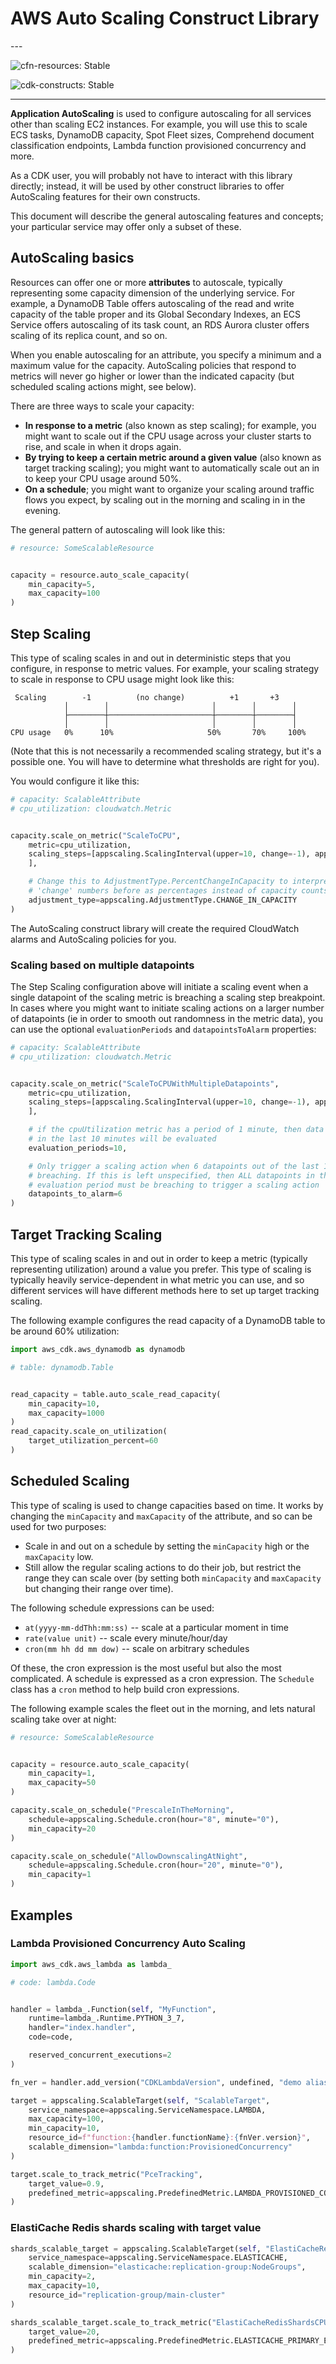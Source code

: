 # AWS Auto Scaling Construct Library

<!--BEGIN STABILITY BANNER-->---


![cfn-resources: Stable](https://img.shields.io/badge/cfn--resources-stable-success.svg?style=for-the-badge)

![cdk-constructs: Stable](https://img.shields.io/badge/cdk--constructs-stable-success.svg?style=for-the-badge)

---
<!--END STABILITY BANNER-->

**Application AutoScaling** is used to configure autoscaling for all
services other than scaling EC2 instances. For example, you will use this to
scale ECS tasks, DynamoDB capacity, Spot Fleet sizes, Comprehend document classification endpoints, Lambda function provisioned concurrency and more.

As a CDK user, you will probably not have to interact with this library
directly; instead, it will be used by other construct libraries to
offer AutoScaling features for their own constructs.

This document will describe the general autoscaling features and concepts;
your particular service may offer only a subset of these.

## AutoScaling basics

Resources can offer one or more **attributes** to autoscale, typically
representing some capacity dimension of the underlying service. For example,
a DynamoDB Table offers autoscaling of the read and write capacity of the
table proper and its Global Secondary Indexes, an ECS Service offers
autoscaling of its task count, an RDS Aurora cluster offers scaling of its
replica count, and so on.

When you enable autoscaling for an attribute, you specify a minimum and a
maximum value for the capacity. AutoScaling policies that respond to metrics
will never go higher or lower than the indicated capacity (but scheduled
scaling actions might, see below).

There are three ways to scale your capacity:

* **In response to a metric** (also known as step scaling); for example, you
  might want to scale out if the CPU usage across your cluster starts to rise,
  and scale in when it drops again.
* **By trying to keep a certain metric around a given value** (also known as
  target tracking scaling); you might want to automatically scale out an in to
  keep your CPU usage around 50%.
* **On a schedule**; you might want to organize your scaling around traffic
  flows you expect, by scaling out in the morning and scaling in in the
  evening.

The general pattern of autoscaling will look like this:

```python
# resource: SomeScalableResource


capacity = resource.auto_scale_capacity(
    min_capacity=5,
    max_capacity=100
)
```

## Step Scaling

This type of scaling scales in and out in deterministic steps that you
configure, in response to metric values. For example, your scaling strategy
to scale in response to CPU usage might look like this:

```plaintext
 Scaling        -1          (no change)          +1       +3
            │        │                       │        │        │
            ├────────┼───────────────────────┼────────┼────────┤
            │        │                       │        │        │
CPU usage   0%      10%                     50%       70%     100%
```

(Note that this is not necessarily a recommended scaling strategy, but it's
a possible one. You will have to determine what thresholds are right for you).

You would configure it like this:

```python
# capacity: ScalableAttribute
# cpu_utilization: cloudwatch.Metric


capacity.scale_on_metric("ScaleToCPU",
    metric=cpu_utilization,
    scaling_steps=[appscaling.ScalingInterval(upper=10, change=-1), appscaling.ScalingInterval(lower=50, change=+1), appscaling.ScalingInterval(lower=70, change=+3)
    ],

    # Change this to AdjustmentType.PercentChangeInCapacity to interpret the
    # 'change' numbers before as percentages instead of capacity counts.
    adjustment_type=appscaling.AdjustmentType.CHANGE_IN_CAPACITY
)
```

The AutoScaling construct library will create the required CloudWatch alarms and
AutoScaling policies for you.

### Scaling based on multiple datapoints

The Step Scaling configuration above will initiate a scaling event when a single
datapoint of the scaling metric is breaching a scaling step breakpoint. In cases
where you might want to initiate scaling actions on a larger number of datapoints
(ie in order to smooth out randomness in the metric data), you can use the
optional `evaluationPeriods` and `datapointsToAlarm` properties:

```python
# capacity: ScalableAttribute
# cpu_utilization: cloudwatch.Metric


capacity.scale_on_metric("ScaleToCPUWithMultipleDatapoints",
    metric=cpu_utilization,
    scaling_steps=[appscaling.ScalingInterval(upper=10, change=-1), appscaling.ScalingInterval(lower=50, change=+1), appscaling.ScalingInterval(lower=70, change=+3)
    ],

    # if the cpuUtilization metric has a period of 1 minute, then data points
    # in the last 10 minutes will be evaluated
    evaluation_periods=10,

    # Only trigger a scaling action when 6 datapoints out of the last 10 are
    # breaching. If this is left unspecified, then ALL datapoints in the
    # evaluation period must be breaching to trigger a scaling action
    datapoints_to_alarm=6
)
```

## Target Tracking Scaling

This type of scaling scales in and out in order to keep a metric (typically
representing utilization) around a value you prefer. This type of scaling is
typically heavily service-dependent in what metric you can use, and so
different services will have different methods here to set up target tracking
scaling.

The following example configures the read capacity of a DynamoDB table
to be around 60% utilization:

```python
import aws_cdk.aws_dynamodb as dynamodb

# table: dynamodb.Table


read_capacity = table.auto_scale_read_capacity(
    min_capacity=10,
    max_capacity=1000
)
read_capacity.scale_on_utilization(
    target_utilization_percent=60
)
```

## Scheduled Scaling

This type of scaling is used to change capacities based on time. It works
by changing the `minCapacity` and `maxCapacity` of the attribute, and so
can be used for two purposes:

* Scale in and out on a schedule by setting the `minCapacity` high or
  the `maxCapacity` low.
* Still allow the regular scaling actions to do their job, but restrict
  the range they can scale over (by setting both `minCapacity` and
  `maxCapacity` but changing their range over time).

The following schedule expressions can be used:

* `at(yyyy-mm-ddThh:mm:ss)` -- scale at a particular moment in time
* `rate(value unit)` -- scale every minute/hour/day
* `cron(mm hh dd mm dow)` -- scale on arbitrary schedules

Of these, the cron expression is the most useful but also the most
complicated. A schedule is expressed as a cron expression. The `Schedule` class has a `cron` method to help build cron expressions.

The following example scales the fleet out in the morning, and lets natural
scaling take over at night:

```python
# resource: SomeScalableResource


capacity = resource.auto_scale_capacity(
    min_capacity=1,
    max_capacity=50
)

capacity.scale_on_schedule("PrescaleInTheMorning",
    schedule=appscaling.Schedule.cron(hour="8", minute="0"),
    min_capacity=20
)

capacity.scale_on_schedule("AllowDownscalingAtNight",
    schedule=appscaling.Schedule.cron(hour="20", minute="0"),
    min_capacity=1
)
```

## Examples

### Lambda Provisioned Concurrency Auto Scaling

```python
import aws_cdk.aws_lambda as lambda_

# code: lambda.Code


handler = lambda_.Function(self, "MyFunction",
    runtime=lambda_.Runtime.PYTHON_3_7,
    handler="index.handler",
    code=code,

    reserved_concurrent_executions=2
)

fn_ver = handler.add_version("CDKLambdaVersion", undefined, "demo alias", 10)

target = appscaling.ScalableTarget(self, "ScalableTarget",
    service_namespace=appscaling.ServiceNamespace.LAMBDA,
    max_capacity=100,
    min_capacity=10,
    resource_id=f"function:{handler.functionName}:{fnVer.version}",
    scalable_dimension="lambda:function:ProvisionedConcurrency"
)

target.scale_to_track_metric("PceTracking",
    target_value=0.9,
    predefined_metric=appscaling.PredefinedMetric.LAMBDA_PROVISIONED_CONCURRENCY_UTILIZATION
)
```

### ElastiCache Redis shards scaling with target value

```python
shards_scalable_target = appscaling.ScalableTarget(self, "ElastiCacheRedisShardsScalableTarget",
    service_namespace=appscaling.ServiceNamespace.ELASTICACHE,
    scalable_dimension="elasticache:replication-group:NodeGroups",
    min_capacity=2,
    max_capacity=10,
    resource_id="replication-group/main-cluster"
)

shards_scalable_target.scale_to_track_metric("ElastiCacheRedisShardsCPUUtilization",
    target_value=20,
    predefined_metric=appscaling.PredefinedMetric.ELASTICACHE_PRIMARY_ENGINE_CPU_UTILIZATION
)
```
